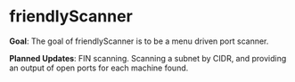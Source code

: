 # friendlyScanner

**Goal**: 
The goal of friendlyScanner is to be a menu driven port scanner.

**Planned Updates**: 
FIN scanning.
Scanning a subnet by CIDR, and providing an output of open ports for each machine found.
